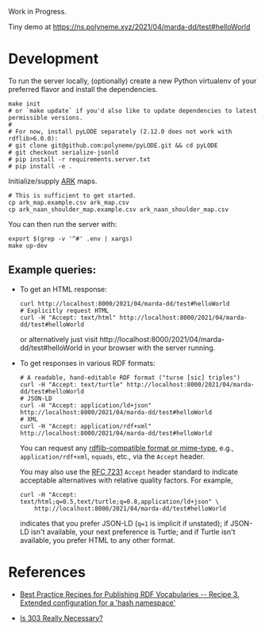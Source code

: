 Work in Progress.

Tiny demo at <https://ns.polyneme.xyz/2021/04/marda-dd/test#helloWorld>

# Development

To run the server locally, (optionally) create a new Python virtualenv of your preferred flavor and
install the dependencies.

```shell
make init
# or `make update` if you'd also like to update dependencies to latest permissible versions.
#
# For now, install pyLODE separately (2.12.0 does not work with rdflib>6.0.0):
# git clone git@github.com:polyneme/pyLODE.git && cd pyLODE
# git checkout serialize-jsonld
# pip install -r requirements.server.txt
# pip install -e .
```

Initialize/supply [ARK](https://arks.org/) maps.
```shell
# This is sufficient to get started.
cp ark_map.example.csv ark_map.csv
cp ark_naan_shoulder_map.example.csv ark_naan_shoulder_map.csv
```

You can then run the server with:

```shell
export $(grep -v '^#' .env | xargs)
make up-dev
```

## Example queries:

-   To get an HTML response:

    ```shell
    curl http://localhost:8000/2021/04/marda-dd/test#helloWorld
    # Explicitly request HTML
    curl -H "Accept: text/html" http://localhost:8000/2021/04/marda-dd/test#helloWorld
    ```

    or alternatively just visit http://localhost:8000/2021/04/marda-dd/test#helloWorld in your
    browser with the server running.

-   To get responses in various RDF formats:

    ```shell
    # A readable, hand-editable RDF format ("turse [sic] triples")
    curl -H "Accept: text/turtle" http://localhost:8000/2021/04/marda-dd/test#helloWorld
    # JSON-LD
    curl -H "Accept: application/ld+json" http://localhost:8000/2021/04/marda-dd/test#helloWorld
    # XML
    curl -H "Accept: application/rdf+xml" http://localhost:8000/2021/04/marda-dd/test#helloWorld
    ```

    You can request any [rdflib-compatible format or
    mime-type](https://rdflib.readthedocs.io/en/stable/plugin_serializers.html), e.g.,
    `application/rdf+xml`, `nquads`, etc., via the `Accept` header.
    
    You may also use the [RFC 7231](https://tools.ietf.org/html/rfc7231#section-5.3.2)
    `Accept` header standard to indicate acceptable alternatives with relative quality factors. For
    example,
    
    ```shell
    curl -H "Accept: text/html;q=0.5,text/turtle;q=0.8,application/ld+json" \
        http://localhost:8000/2021/04/marda-dd/test#helloWorld
    ```
    
    indicates that you prefer JSON-LD (`q=1` is implicit if unstated); if JSON-LD isn't available,
    your next preference is Turtle; and if Turtle isn't available, you prefer HTML to any other
    format.

# References

* [Best Practice Recipes for Publishing RDF Vocabularies -- Recipe 3. Extended configuration for a
 'hash namespace'](https://www.w3.org/TR/2008/NOTE-swbp-vocab-pub-20080828/#recipe3)
  
* [Is 303 Really Necessary?](https://blog.iandavis.com/2010/11/is-303-really-necessary/)
